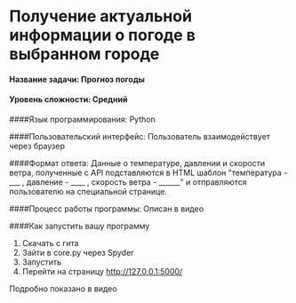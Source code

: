 # Получение актуальной информации о погоде в выбранном городе

#### Название задачи: Прогноз погоды
#### Уровень сложности: Средний

####Язык программирования: Python

####Пользовательский интерфейс: Пользователь взаимодействует через браузер

####Формат ответа: Данные о температуре, давлении и скорости ветра, полученные с API подставляются в HTML шаблон "температура - ___ , давление - ____ , скорость ветра - ______" и отправляются пользователю на специальной странице.

####Процесс работы программы: Описан в видео

####Как запустить вашу программу
1) Скачать с гита
2) Зайти в core.py через Spyder
3) Запустить
4) Перейти на страницу http://127.0.0.1:5000/

Подробно показано в видео